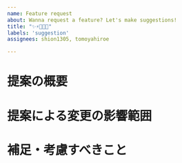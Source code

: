 ```yaml
---
name: Feature request
about: Wanna request a feature? Let's make suggestions!
title: "✨⚡️📝🔥🔧"
labels: 'suggestion'
assignees: shion1305, tomoyahiroe

---
```


# 提案の概要

# 提案による変更の影響範囲

# 補足・考慮すべきこと

